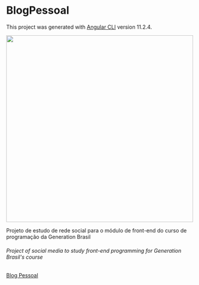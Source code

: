 # BlogPessoal

This project was generated with [Angular CLI](https://github.com/angular/angular-cli) version 11.2.4.

<img src="https://blogpessoal-estudo.herokuapp.com/assets/minapaisagem.png" width="500" />

Projeto de estudo de rede social para o módulo de front-end do curso de programação da Generation Brasil
###### Project of social media to study front-end programming for Generation Brasil's course

[Blog Pessoal](https://blogpessoal-estudo.herokuapp.com/)
